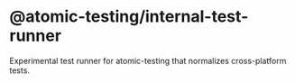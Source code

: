 # @atomic-testing/internal-test-runner

Experimental test runner for atomic-testing that normalizes cross-platform tests.
